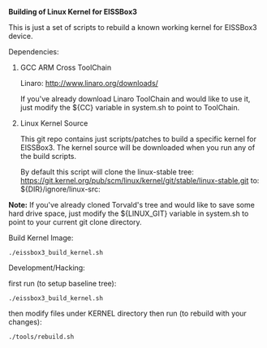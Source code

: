 **Building of Linux Kernel for EISSBox3**

This is just a set of scripts to rebuild a known working kernel for EISSBox3 device.

Dependencies:

1. GCC ARM Cross ToolChain

	Linaro:
	http://www.linaro.org/downloads/
	
	If you've already download Linaro ToolChain and would like to use it,
	just modify the ${CC} variable in system.sh to point to ToolChain.


1. Linux Kernel Source

	This git repo contains just scripts/patches to build a specific kernel for EISSBox3.
	The kernel source will be downloaded when you run any of the build scripts.
	
	By default this script will clone the linux-stable tree:
	https://git.kernel.org/pub/scm/linux/kernel/git/stable/linux-stable.git
	to: ${DIR}/ignore/linux-src:

**Note:**
If you've already cloned Torvald's tree and would like to save some hard drive
space, just modify the ${LINUX_GIT} variable in system.sh to point to your current git clone directory.

Build Kernel Image:

```
./eissbox3_build_kernel.sh
```

Development/Hacking:

first run (to setup baseline tree): 

```
./eissbox3_build_kernel.sh
```

then modify files under KERNEL directory
then run (to rebuild with your changes): 

```
./tools/rebuild.sh
```

